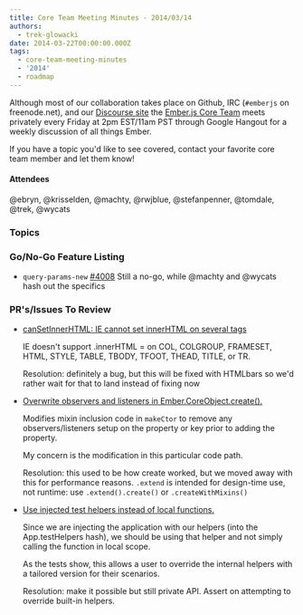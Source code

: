 ```yaml
---
title: Core Team Meeting Minutes - 2014/03/14
authors:
  - trek-glowacki
date: 2014-03-22T00:00:00.000Z
tags:
  - core-team-meeting-minutes
  - '2014'
  - roadmap
---
```



Although most of our collaboration takes place on Github, IRC
(`#emberjs` on freenode.net), and our [Discourse site](http://discuss.emberjs.com/)
the [Ember.js Core Team](/team) meets privately every
Friday at 2pm EST/11am PST through Google Hangout for a weekly
discussion of all things Ember.

If you have a topic you'd like to see covered, contact your favorite
core team member and let them know!

#### Attendees

@ebryn, @krisselden, @machty, @rwjblue, @stefanpenner, @tomdale, @trek, @wycats

### Topics

### Go/No-Go Feature Listing

* `query-params-new` [#4008](https://github.com/emberjs/ember.js/pull/4008)
     Still a no-go, while @machty and @wycats hash out the specifics


### PR's/Issues To Review

* [canSetInnerHTML: IE cannot set innerHTML on several tags](https://github.com/emberjs/ember.js/pull/4496)

  IE doesn't support .innerHTML = on COL, COLGROUP, FRAMESET, HTML, STYLE, TABLE, TBODY, TFOOT, THEAD, TITLE, or TR.

  Resolution: definitely a bug, but this will be fixed with HTMLbars so we'd rather wait for that to
  land instead of fixing now

* [Overwrite observers and listeners in Ember.CoreObject.create().](https://github.com/emberjs/ember.js/pull/4360)

  Modifies mixin inclusion code in `makeCtor` to remove any observers/listeners setup on the property or key prior
  to adding the property.

  My concern is the modification in this particular code path.

  Resolution: this used to be how create worked, but we moved away with this for performance reasons. `.extend`
  is intended for design-time use, not runtime: use `.extend().create()` or `.createWithMixins()`

* [Use injected test helpers instead of local functions.](https://github.com/emberjs/ember.js/pull/4520)

  Since we are injecting the application with our helpers (into the App.testHelpers hash), we should be using
  that helper and not simply calling the function in local scope.

  As the tests show, this allows a user to override the internal helpers with a tailored version for their scenarios.

  Resolution: make it possible but still private API. Assert on attempting to override built-in helpers.

